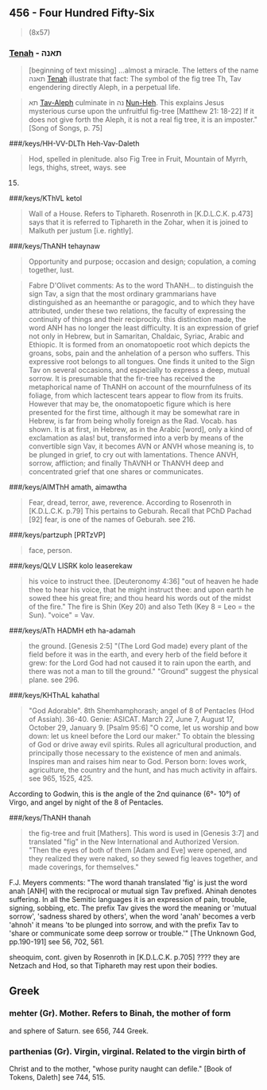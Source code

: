 ## 456 - Four Hundred Fifty-Six
> (8x57)

### [Tenah](/keys/ThANH) - תאנה

> [beginning of text missing] ...almost a miracle. The letters of the name תאנה [Tenah](/keys/ThANH) illustrate that fact: The symbol of the fig tree Th, Tav engendering directly Aleph, in a perpetual life.

> תא [Tav-Aleph](/keys/ThA) culminate in נה [Nun-Heh](/keys/NH). This explains Jesus mysterious curse upon the unfruitful fig-tree [Matthew 21: 18-22] If it does not give forth the Aleph, it is not a real fig tree, it is an imposter." [Song of Songs, p. 75]

###/keys/HH-VV-DLTh Heh-Vav-Daleth
> Hod, spelled in plenitude. also Fig
Tree in Fruit, Mountain of Myrrh, legs, thighs, street, ways. see
15.

###/keys/KThVL ketol
> Wall of a House. Refers to Tiphareth. Rosenroth
in [K.D.L.C.K. p.473] says that it is referred to Tiphareth in
the Zohar, when it is joined to Malkuth per justum [i.e.
rightly].

###/keys/ThANH tehaynaw
> Opportunity and purpose; occasion and design;
copulation, a coming together, lust.

> Fabre D'Olivet comments: As to the word ThANH... to distinguish
the sign Tav, a sign that the most ordinary grammarians have
distinguished as an heemanthe or paragogic, and to which they
have attributed, under these two relations, the faculty of
expressing the continuity of things and their reciprocity. this
distinction made, the word ANH has no longer the least
difficulty. It is an expression of grief not only in Hebrew, but
in Samaritan, Chaldaic, Syriac, Arabic and Ethiopic. It is formed
from an onomatopoetic root which depicts the groans, sobs, pain
and the anhelation of a person who suffers. This expressive root
belongs to all tongues. One finds it united to the Sign Tav on
several occasions, and especially to express a deep, mutual
sorrow. It is presumable that the fir-tree has received the
metaphorical name of ThANH on account of the mournfulness of its
foliage, from which lactescent tears appear to flow from its
fruits. However that may be, the onomatopoetic figure which is
here presented for the first time, although it may be somewhat
rare in Hebrew, is far from being wholly foreign as the Rad.
Vocab. has shown. It is at first, in Hebrew, as in the Arabic
[word], only a kind of exclamation as alas! but, transformed into
a verb by means of the convertible sign Vav, it becomes AVN or
ANVH whose meaning is, to be plunged in grief, to cry out with
lamentations. Thence ANVH, sorrow, affliction; and finally ThAVNH
or ThANVH deep and concentrated grief that one shares or
communicates.

###/keys/AIMThH amath, aimawtha
> Fear, dread, terror, awe, reverence.
According to Rosenroth in [K.D.L.C.K. p.79] This pertains to
Geburah. Recall that PChD Pachad [92] fear, is one of the names
of Geburah. see 216.

###/keys/partzuph [PRTzVP]
> face, person.

###/keys/QLV LISRK kolo leaserekaw
> his voice to instruct thee.
[Deuteronomy 4:36] "out of heaven he hade thee to hear his voice,
that he might instruct thee: and upon earth he sowed thee his
great fire; and thou heard his words out of the midst of the
fire." The fire is Shin (Key 20) and also Teth (Key 8 = Leo = the
Sun). "voice" = Vav.

###/keys/ATh HADMH eth ha-adamah
> the ground. [Genesis 2:5] "(The Lord God
made) every plant of the field before it was in the earth, and
every herb of the field before it grew: for the Lord God had not
caused it to rain upon the earth, and there was not a man to till
the ground." "Ground" suggest the physical plane. see 296.

###/keys/KHThAL kahathal
> "God Adorable". 8th Shemhamphorash; angel of 8
of Pentacles (Hod of Assiah). 36-40. Genie: ASICAT. March 27,
June 7, August 17, October 29, January 9. [Psalm 95:6] "O come,
let us worship and bow down: let us kneel before the Lord our
maker." To obtain the blessing of God or drive away evil spirits.
Rules all agricultural production, and principally those
necessary to the existence of men and animals. Inspires man and
raises him near to God. Person born: loves work, agriculture, the
country and the hunt, and has much activity in affairs. see 965,
1525, 425.

According to Godwin, this is the angle of the 2nd quinance (6°-
10°) of Virgo, and angel by night of the 8 of Pentacles.

###/keys/ThANH thanah
> the fig-tree and fruit [Mathers]. This word is used
in [Genesis 3:7] and translated "fig" in the New International
and Authorized Version. "Then the eyes of both of them [Adam and
Eve] were opened, and they realized they were naked, so they
sewed fig leaves together, and made coverings, for themselves."

F.J. Meyers comments: "The word thanah translated 'fig' is just
the word anah [ANH] with the reciprocal or mutual sign Tav
prefixed. Ahinah denotes suffering. In all the Semitic languages
it is an expression of pain, trouble, signing, sobbing, etc. The
prefix Tav gives the word the meaning or 'mutual sorrow',
'sadness shared by others', when the word 'anah' becomes a verb
'ahnoh' it means 'to be plunged into sorrow, and with the prefix
Tav to 'share or communicate some deep sorrow or trouble.'" [The
Unknown God, pp.190-191] see 56, 702, 561.

sheoquim, cont. given by Rosenroth in [K.D.L.C.K. p.705] ????
they are Netzach and Hod, so that Tiphareth may rest upon their
bodies.

## Greek

### mehter (Gr). Mother. Refers to Binah, the mother of form
and sphere of Saturn. see 656, 744 Greek.

### parthenias (Gr). Virgin, virginal. Related to the virgin birth of
Christ and to the mother, "whose purity naught can defile." [Book
of Tokens, Daleth] see 744, 515.
